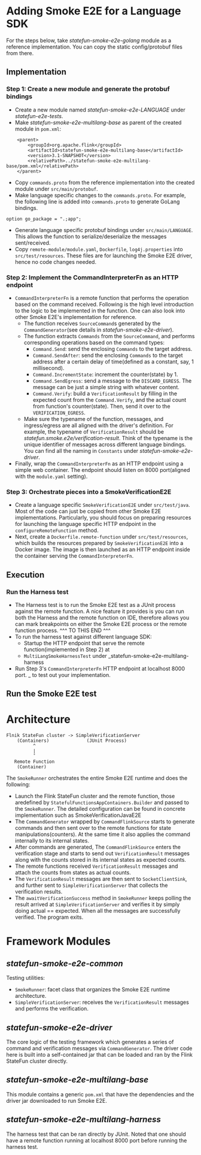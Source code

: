 # Adding Smoke E2E for a Language SDK
For the steps below, take _statefun-smoke-e2e-golang_ module as a reference implementation. You can copy the static config/protobuf files from there.

## Implementation
### Step 1: Create a new module and generate the protobuf bindings
* Create a new module named _statefun-smoke-e2e-LANGUAGE_ under _statefun-e2e-tests_.
* Make _statefun-smoke-e2e-multilang-base_ as parent of the created module in ``pom.xml``:
```
    <parent>
        <groupId>org.apache.flink</groupId>
        <artifactId>statefun-smoke-e2e-multilang-base</artifactId>
        <version>3.1-SNAPSHOT</version>
        <relativePath>../statefun-smoke-e2e-multilang-base/pom.xml</relativePath>
    </parent>
```
* Copy ``commands.proto`` from the reference implementation into the created module under ``src/main/protobuf``. 
* Make language specific changes to the ``commands.proto``. For example, the following line is added into ``commands.proto`` to generate GoLang bindings.
```
option go_package = ".;app";
```
* Generate language specific protobuf bindings under ``src/main/LANGUAGE``. This allows the function to serialize/deserialize the messages sent/received.
* Copy ``remote-module/module.yaml``, ``Dockerfile``, ``log4j.properties`` into ``src/test/resources``. These files are for launching the Smoke E2E driver, hence no code changes needed.

### Step 2: Implement the CommandInterpreterFn as an HTTP endpoint
* ``CommandInterpreterFn`` is a remote function that performs the operation based on the command received. Following is the high level introduction to the logic to be implemented in the function. One can also look into other Smoke E2E's implementation for reference.
  * The function receives ``SourceCommand``s generated by the ``CommandGenerator``(see details in _statefun-smoke-e2e-driver_).
  * The function extracts ``Commands`` from the ``SourceCommand``, and performs corresponding operations based on the command types:
    * ``Command.Send``: send the enclosing ``Commands`` to the target address.
    * ``Command.SendAfter``: send the enclosing ``Commands`` to the target address after a certain delay of time(defined as a constant, say, 1 millisecond).
    * ``Command.IncrementState``: increment the counter(state) by 1.
    * ``Command.SendEgress``: send a message to the ``DISCARD_EGRESS``. The message can be just a simple string with whatever content.
    * ``Command.Verify``: build a ``VerificationResult`` by filling in the expected count from the ``Command.Verify``, and the actual count from function's counter(state). Then, send it over to the ``VERIFICATION_EGRESS``.
  * Make sure the typename of the function, messages, and ingress/egress are all aligned with the driver's definition. For example, the typename of ``VerificationResult`` should be _statefun.smoke.e2e/verification-result_. Think of the typename is the unique identifier of messages across different language bindings. You can find all the naming in ``Constants`` under _statefun-smoke-e2e-driver_.
* Finally, wrap the ``CommandInterpreterFn`` as an HTTP endpoint using a simple web container. The endpoint should listen on 8000 port(aligned with the ``module.yaml`` setting).

### Step 3: Orchestrate pieces into a SmokeVerificationE2E
* Create a language specific ``SmokeVerificationE2E`` under ``src/test/java``. Most of the code can just be copied from other Smoke E2E implementations. Particularly, you should focus on preparing resources for launching the language specific HTTP endpoint in the ``configureRemoteFunction`` method.
* Next, create a ``Dockerfile.remote-function`` under ``src/test/resources``, which builds the resources prepared by ``SmokeVerificationE2E`` into a Docker image. The image is then launched as an HTTP endpoint inside the container serving the ``CommandInterpreterFn``.

## Execution
### Run the Harness test
* The Harness test is to run the Smoke E2E test as a JUnit process against the remote function. A nice feature it provides is you can run both the Harness and the remote function on IDE, therefore allows you can mark breakpoints on either the Smoke E2E process or the remote function process.
^^^ TO THIS END ^^^
* To run the harness test against different language SDK:
  * Startup the HTTP endpoint that serve the remote function(implemented in Step 2) at 
  * ``MultiLangSmokeHarnessTest`` under _statefun-smoke-e2e-multilang-harness
* Run Step 3's ``CommandInterpreterFn`` HTTP endpoint at localhost 8000 port.
_ to test out your implementation.

## Run the Smoke E2E test

# Architecture

```
Flnik StateFun cluster -> SimpleVerificationServer
    (Containers)              (JUnit Process)
          ^
          |
          ˇ
   Remote Function
    (Container)
```

The ``SmokeRunner`` orchestrates the entire Smoke E2E runtime and does the following:
* Launch the Flink StateFun cluster and the remote function, those aredefined by ``StatefulFunctionsAppContainers.Builder`` and passed to the ``SmokeRunner``. The detailed configuration can be found in concrete implementation such as SmokeVerificationJavaE2E
* The ``CommandGenerator`` wrapped by ``CommandFlinkSource`` starts to generate commands and then sent over to the remote functions for state manipulations(counters). At the same time it also applies the command internally to its internal states.
* After commands are generated, The ``CommandFlinkSource`` enters the verification stage and starts to send out ``VerificationResult`` messages along with the counts stored in its internal states as expected counts.
* The remote functions received ``VerificationResult`` messages and attach the counts from states as actual counts.
* The ``VerificationResult`` messages are then sent to ``SocketClientSink``, and further sent to ``SimpleVerificationServer`` that collects the verification results.
* The ``awaitVerificationSuccess`` method in ``SmokeRunner`` keeps polling the result arrived at ``SimpleVerificationServer`` and verifies it by simply doing actual == expected. When all the messages are successfully verified. The program exits.

# Framework Modules

## _statefun-smoke-e2e-common_
Testing utilities:
* ``SmokeRunner``: facet class that organizes the Smoke E2E runtime architecture.
* ``SimpleVerificationServer``: receives the ``VerificationResult`` messages and performs the verification.

## _statefun-smoke-e2e-driver_
The core logic of the testing framework which generates a series of command and verification messages via ``CommandGenerator``.
The driver code here is built into a self-contained jar that can be loaded and ran by the Flink StateFun cluster directly. 

## _statefun-smoke-e2e-multilang-base_
This module contains a generic ``pom.xml`` that have the dependencies and the driver jar downloaded to run Smoke E2E.

## _statefun-smoke-e2e-multilang-harness_
The harness test that can be ran directly by JUnit. Noted that one should have a remote function running at localhost 8000 port before running the harness test.